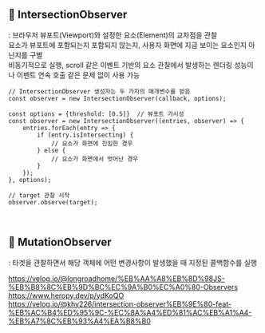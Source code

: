 ## 📍 IntersectionObserver
: 브라우저 뷰포트(Viewport)와 설정한 요소(Element)의 교차점을 관찰<br>
요소가 뷰포트에 포함되는지 포함되지 않는지, 사용자 화면에 지금 보이는 요소인지 아닌지를 구별<br>
비동기적으로 실행, scroll 같은 이벤트 기반의 요소 관찰에서 발생하는 렌더링 성능이나 이벤트 연속 호출 같은 문제 없이 사용 가능

    // IntersectionObserver 생성자는 두 가지의 매개변수를 받음
    const observer = new IntersectionObserver(callback, options);

    const options = {threshold: [0.5]}  // 뷰포트 가시성
    const observer = new IntersectionObserver((entries, observer) => {
        entries.forEach(entry => {
            if (entry.isIntersecting) {
                // 요소가 화면에 진입한 경우
            } else {
                // 요소가 화면에서 벗어난 경우
            }
        });
    }, options);

    // target 관찰 시작
    observer.observe(target);

<br>

## 📍 MutationObserver
: 타겟을 관찰하면서 해당 객체에 어떤 변경사항이 발생했을 때 지정된 콜백함수를 실행





https://velog.io/@longroadhome/%EB%AA%A8%EB%8D%98JS-%EB%B8%8C%EB%9D%BC%EC%9A%B0%EC%A0%80-Observers
<br>
https://www.heropy.dev/p/ydKoQO
<br>
https://velog.io/@khy226/intersection-observer%EB%9E%80-feat-%EB%AC%B4%ED%95%9C-%EC%8A%A4%ED%81%AC%EB%A1%A4-%EB%A7%8C%EB%93%A4%EA%B8%B0
